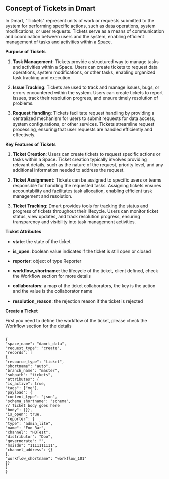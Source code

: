 ## Concept of Tickets in Dmart

In Dmart, "Tickets" represent units of work or requests submitted to the system for performing specific actions, such as data operations, system modifications, or user requests. Tickets serve as a means of communication and coordination between users and the system, enabling efficient management of tasks and activities within a Space.

**Purpose of Tickets**

1.  **Task Management**: Tickets provide a structured way to manage tasks and activities within a Space. Users can create tickets to request data operations, system modifications, or other tasks, enabling organized task tracking and execution.

2.  **Issue Tracking**: Tickets are used to track and manage issues, bugs, or errors encountered within the system. Users can create tickets to report issues, track their resolution progress, and ensure timely resolution of problems.

3.  **Request Handling**: Tickets facilitate request handling by providing a centralized mechanism for users to submit requests for data access, system configurations, or other services. Tickets streamline request processing, ensuring that user requests are handled efficiently and effectively.

**Key Features of Tickets**

1.  **Ticket Creation**: Users can create tickets to request specific actions or tasks within a Space. Ticket creation typically involves providing relevant details, such as the nature of the request, priority level, and any additional information needed to address the request.

2.  **Ticket Assignment**: Tickets can be assigned to specific users or teams responsible for handling the requested tasks. Assigning tickets ensures accountability and facilitates task allocation, enabling efficient task management and resolution.

3.  **Ticket Tracking**: Dmart provides tools for tracking the status and progress of tickets throughout their lifecycle. Users can monitor ticket status, view updates, and track resolution progress, ensuring transparency and visibility into task management activities.

**Ticket Attributes**

- **state**: the state of the ticket

- **is_open**: boolean value indicates if the ticket is still open or closed

- **reporter**: object of type Reporter

- **workflow_shortname**: the lifecycle of the ticket, client defined, check the Workflow section for more details

- **collaborators**: a map of the ticket collaborators, the key is the action and the value is the collaborator name

- **resolution_reason**: the rejection reason if the ticket is rejected

**Create a Ticket**

First you need to define the workflow of the ticket, please check the Workflow section for the details

```

{
"space_name": "damrt_data",
"request_type": "create",
"records": [
{
"resource_type": "ticket",
"shortname": "auto",
"branch_name": "master",
"subpath": "tickets",
"attributes": {
"is_active": true,
"tags": ["me"],
"payload": {
"content_type": "json",
"schema_shortname": "schema",
// Ticket body goes here
"body": {}},
"is_open": true,
"reporter": {
"type": "admin_lite",
"name": "Foo Bar",
"channel": "HQTest",
"distributor": "Doo",
"governorate": "",
"msisdn": "1111111111",
"channel_address": {}
},
"workflow_shortname": "workflow_101"
}}
]
}

```
